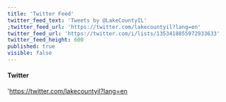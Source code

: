 ```yaml
---
title: 'Twitter Feed'
twitter_feed_text: 'Tweets by @LakeCountyIL'
;twitter_feed_url: 'https://twitter.com/lakecountyil?lang=en'
twitter_feed_url: 'https://twitter.com/i/lists/1353418855972933633'
twitter_feed_height: 600
published: true
visible: false
---
```


#### Twitter
'https://twitter.com/lakecountyil?lang=en
